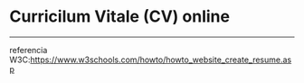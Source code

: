 # Curricilum Vitale (CV) online
---

referencia W3C:https://www.w3schools.com/howto/howto_website_create_resume.asp


